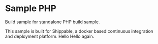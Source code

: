 Sample PHP
===============

Build sample for standalone PHP build sample.

This sample is built for Shippable, a docker based continuous integration and deployment platform.
Hello
Hello again.
